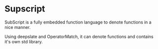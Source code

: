 # Supscript

SubScript is a fully embedded function language to denote functions in a nice manner.

Using deepslate and OperatorMatch, it can denote functions and contains it's own std library.